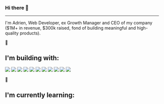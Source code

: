 ### Hi there 👋

-------------------------------

I'm Adrien, Web Developer, ex Growth Manager and CEO of my company ($1M+ in revenue, $300k raised, fond of building meaningful and high-quality products).

:wrench: <h2>I'm building with:</h2>

<img src="https://camo.githubusercontent.com/b78effd0bf898b043de732ebd9a520e93717fa8d0103e471d5af8c93e8f899a8/68747470733a2f2f696d672e736869656c64732e696f2f62616467652f4a6176615363726970742d696e666f726d6174696f6e616c3f7374796c653d666c6174266c6f676f3d4a617661536372697074266c6f676f436f6c6f723d436f6c6f724e616d6526636f6c6f723d626c61636b" /> <img src="https://camo.githubusercontent.com/2c00c3d4a81ed237b80593834f347d28901b3f421c33a5f2c170deff845e5585/68747470733a2f2f696d672e736869656c64732e696f2f62616467652f52656163742e6a732d696e666f726d6174696f6e616c3f7374796c653d666c6174266c6f676f3d7265616374266c6f676f436f6c6f723d436f6c6f724e616d6526636f6c6f723d626c61636b" /> 
<img src="https://camo.githubusercontent.com/3445df3d83ad17675b6e69347dfec71c3b30bc6af7f06282ff51b61b03f664a5/68747470733a2f2f696d672e736869656c64732e696f2f62616467652f457870726573732d696e666f726d6174696f6e616c3f7374796c653d666c6174266c6f676f3d45787072657373266c6f676f436f6c6f723d436f6c6f724e616d6526636f6c6f723d626c61636b" /> <img src="https://camo.githubusercontent.com/d09359ba9d1c9ca8688a6f32bad537a188d92021dc0539b40f505fec09105c15/68747470733a2f2f696d672e736869656c64732e696f2f62616467652f4e6578742e6a732d696e666f726d6174696f6e616c3f7374796c653d666c6174266c6f676f3d4e6578742e6a73266c6f676f436f6c6f723d436f6c6f724e616d6526636f6c6f723d626c61636b" /> <img src="https://camo.githubusercontent.com/2a3c7fc231aff520b66d757efebf502941249f8c125a4542531ccda5f3bf77f4/68747470733a2f2f696d672e736869656c64732e696f2f62616467652f4353532d696e666f726d6174696f6e616c3f7374796c653d666c6174266c6f676f3d63737333266c6f676f436f6c6f723d436f6c6f724e616d6526636f6c6f723d626c61636b" /> <img src="https://camo.githubusercontent.com/98fc2813520da7bbd412670f4948515368a13959e6964c4e9f12fdbfef62d367/68747470733a2f2f696d672e736869656c64732e696f2f62616467652f4e504d2d696e666f726d6174696f6e616c3f7374796c653d666c6174266c6f676f3d6e706d266c6f676f436f6c6f723d436f6c6f724e616d6526636f6c6f723d626c61636b" /> <img src="https://camo.githubusercontent.com/8444b01a451e1b946beed4d4dc8f9a6cd3f73ed9979a7da1d0071d444c1e5114/68747470733a2f2f696d672e736869656c64732e696f2f62616467652f6669676d612d696e666f726d6174696f6e616c3f7374796c653d666c6174266c6f676f3d6669676d61266c6f676f436f6c6f723d436f6c6f724e616d6526636f6c6f723d626c61636b" /> <img src="https://camo.githubusercontent.com/5393f0467e5bad99284d49b27454a9221a9e6e25d13d64979b632e22376a9c35/68747470733a2f2f696d672e736869656c64732e696f2f62616467652f506f73746d616e2d696e666f726d6174696f6e616c3f7374796c653d666c6174266c6f676f3d506f73746d616e266c6f676f436f6c6f723d436f6c6f724e616d6526636f6c6f723d626c61636b" /> <img src="https://camo.githubusercontent.com/3733c05961996373702b2e5767855cd7fc131a72ddce10dfe20bec523f19dbf3/68747470733a2f2f696d672e736869656c64732e696f2f62616467652f4e65746c6966792d696e666f726d6174696f6e616c3f7374796c653d666c6174266c6f676f3d4e65746c696679266c6f676f436f6c6f723d436f6c6f724e616d6526636f6c6f723d626c61636b" /> <img src="https://camo.githubusercontent.com/59082a1ef957ded1e382c17f7b89b0c68819990670475f41fb72cd914b077bda/68747470733a2f2f696d672e736869656c64732e696f2f62616467652f4e6f64652e6a732d696e666f726d6174696f6e616c3f7374796c653d666c6174266c6f676f3d4e6f64652e6a73266c6f676f436f6c6f723d436f6c6f724e616d6526636f6c6f723d626c61636b" /> <img src="https://camo.githubusercontent.com/3445df3d83ad17675b6e69347dfec71c3b30bc6af7f06282ff51b61b03f664a5/68747470733a2f2f696d672e736869656c64732e696f2f62616467652f457870726573732d696e666f726d6174696f6e616c3f7374796c653d666c6174266c6f676f3d45787072657373266c6f676f436f6c6f723d436f6c6f724e616d6526636f6c6f723d626c61636b" />


:crystal_ball: <h2>I'm currently learning:</h2>



<!--
**AdrienBelhomme/AdrienBelhomme** is a ✨ _special_ ✨ repository because its `README.md` (this file) appears on your GitHub profile.

Here are some ideas to get you started:

- 🔭 I’m currently working on ...
- 🌱 I’m currently learning ...
- 👯 I’m looking to collaborate on ...
- 🤔 I’m looking for help with ...
- 💬 Ask me about ...
- 📫 How to reach me: ...
- 😄 Pronouns: ...
- ⚡ Fun fact: ...
-->
